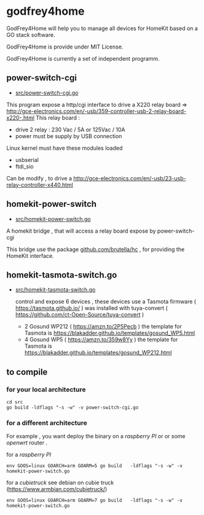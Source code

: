 # godfrey4home

GodFrey4Home will help you to manage all devices for HomeKit  based on a GO stack software.

GodFrey4Home is provide under MIT License.

GodFrey4Home is currently a  set of independent programm.

## power-switch-cgi
* [src/power-switch-cgi.go](src/power-switch-cgi.go)

This program expose a http/cgi interface to drive a X220 relay board
=> http://gce-electronics.com/en/-usb/359-controller-usb-2-relay-board-x220-.html
This relay board :
  - drive 2 relay  : 230 Vac / 5A  or 125Vac / 10A
  - power must be supply by USB connection

Linux kernel must have these modules loaded
  - usbserial
  - ftdi_sio

Can be modify , to drive a http://gce-electronics.com/en/-usb/23-usb-relay-controller-x440.html

## homekit-power-switch

* [src/homekit-power-switch.go](src/homekit-power-switch.go)

A homekit bridge , that will access a relay board expose by power-switch-cgi

This bridge use the package [github.com/brutella/hc](https://github.com/brutella/hc) , for providing the HomeKit interface.

## homekit-tasmota-switch.go

* [src/homekit-tasmota-switch.go](src/homekit-tasmota-switch.go)

   control and expose 6 devices , these devices use a Tasmota firmware ( https://tasmota.github.io/ ) 
   was installed with tuya-convert ( https://github.com/ct-Open-Source/tuya-convert )
   
    - 2 Gosund WP212 ( https://amzn.to/2P5Pecb )
          the template for Tasmota is https://blakadder.github.io/templates/gosund_WP5.html 
    - 4 Gosund WP5   ( https://amzn.to/359w8Yy )
          the template for Tasmota is https://blakadder.github.io/templates/gosund_WP212.html
	  
## to compile

### for your local architecture
```
cd src
go build -ldflags "-s -w" -v power-switch-cgi.go
```

### for a different architecture
For example , you want deploy the binary on a *raspberry PI* or or some *openwrt* router .

for a *raspberry PI* 
```
env GOOS=linux GOARCH=arm GOARM=5 go build   -ldflags "-s -w" -v homekit-power-switch.go
```
for a *cubietruck*
see debian on cubie truck (https://www.armbian.com/cubietruck/)
```
env GOOS=linux GOARCH=arm GOARM=7 go build   -ldflags "-s -w" -v homekit-power-switch.go
```
